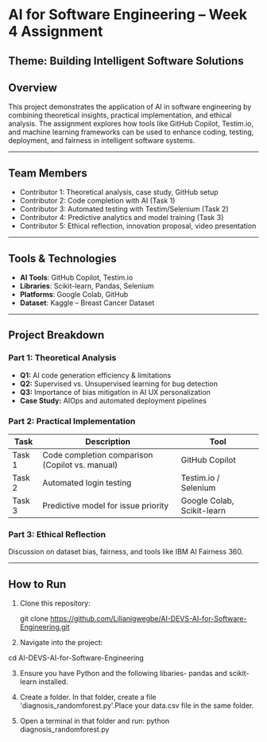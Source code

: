 # AI for Software Engineering – Week 4 Assignment  
**Theme:** Building Intelligent Software Solutions  
---

## Overview

This project demonstrates the application of AI in software engineering by combining theoretical insights, practical implementation, and ethical analysis. The assignment explores how tools like GitHub Copilot, Testim.io, and machine learning frameworks can be used to enhance coding, testing, deployment, and fairness in intelligent software systems.

---

## Team Members

- Contributor 1: Theoretical analysis, case study, GitHub setup
- Contributor 2: Code completion with AI (Task 1)
- Contributor 3: Automated testing with Testim/Selenium (Task 2)
- Contributor 4: Predictive analytics and model training (Task 3)
- Contributor 5: Ethical reflection, innovation proposal, video presentation

---

##  Tools & Technologies

- **AI Tools**: GitHub Copilot, Testim.io
- **Libraries**: Scikit-learn, Pandas, Selenium
- **Platforms**: Google Colab, GitHub
- **Dataset**: Kaggle – Breast Cancer Dataset

---

##  Project Breakdown

### Part 1: Theoretical Analysis
- **Q1:** AI code generation efficiency & limitations
- **Q2:** Supervised vs. Unsupervised learning for bug detection
- **Q3:** Importance of bias mitigation in AI UX personalization
- **Case Study:** AIOps and automated deployment pipelines

###  Part 2: Practical Implementation

| Task | Description | Tool |
|------|-------------|------|
| Task 1 | Code completion comparison (Copilot vs. manual) | GitHub Copilot |
| Task 2 | Automated login testing | Testim.io / Selenium |
| Task 3 | Predictive model for issue priority | Google Colab, Scikit-learn |

### Part 3: Ethical Reflection
Discussion on dataset bias, fairness, and tools like IBM AI Fairness 360.

---

##  How to Run

1. Clone this repository:
   
   git clone https://github.com/Lilianigwegbe/AI-DEVS-AI-for-Software-Engineering.git

2. Navigate into the project:

cd AI-DEVS-AI-for-Software-Engineering

3. Ensure you have Python and the following libaries- pandas and scikit-learn installed.

4. Create a folder. In that folder, create a file 'diagnosis_randomforest.py'.Place your data.csv file in the same folder.

5. Open a terminal in that folder and run:
python diagnosis_randomforest.py




